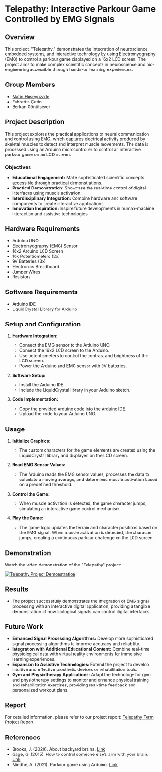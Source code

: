 # Telepathy: Interactive Parkour Game Controlled by EMG Signals

## Overview
This project, "Telepathy," demonstrates the integration of neuroscience, embedded systems, and interactive technology by using Electromyography (EMG) to control a parkour game displayed on a 16x2 LCD screen. The project aims to make complex scientific concepts in neuroscience and bio-engineering accessible through hands-on learning experiences.

## Group Members
- [Matin Huseynzade](https://github.com/chillmatin)
- Fahrettin Çetin
- Berkan Gönülsever

## Project Description
This project explores the practical applications of neural communication and control using EMG, which captures electrical activity produced by skeletal muscles to detect and interpret muscle movements. The data is processed using an Arduino microcontroller to control an interactive parkour game on an LCD screen.

### Objectives
- **Educational Engagement:** Make sophisticated scientific concepts accessible through practical demonstrations.
- **Practical Demonstration:** Showcase the real-time control of digital interfaces using muscle activation.
- **Interdisciplinary Integration:** Combine hardware and software components to create interactive applications.
- **Innovation Inspiration:** Inspire future developments in human-machine interaction and assistive technologies.

## Hardware Requirements
- Arduino UNO
- Electromyography (EMG) Sensor
- 16x2 Arduino LCD Screen
- 10k Potentiometers (2x)
- 9V Batteries (3x)
- Electronics Breadboard
- Jumper Wires
- Resistors

## Software Requirements
- Arduino IDE
- LiquidCrystal Library for Arduino

## Setup and Configuration

1. **Hardware Integration:**
    - Connect the EMG sensor to the Arduino UNO.
    - Connect the 16x2 LCD screen to the Arduino.
    - Use potentiometers to control the contrast and brightness of the LCD screen.
    - Power the Arduino and EMG sensor with 9V batteries.

2. **Software Setup:**
    - Install the Arduino IDE.
    - Include the LiquidCrystal library in your Arduino sketch.

3. **Code Implementation:**
    - Copy the provided Arduino code into the Arduino IDE.
    - Upload the code to your Arduino UNO.

## Usage
1. **Initialize Graphics:**
   - The custom characters for the game elements are created using the LiquidCrystal library and displayed on the LCD screen.

2. **Read EMG Sensor Values:**
   - The Arduino reads the EMG sensor values, processes the data to calculate a moving average, and determines muscle activation based on a predefined threshold.

3. **Control the Game:**
   - When muscle activation is detected, the game character jumps, simulating an interactive game control mechanism.

4. **Play the Game:**
   - The game logic updates the terrain and character positions based on the EMG signal. When muscle activation is detected, the character jumps, creating a continuous parkour challenge on the LCD screen.

## Demonstration
Watch the video demonstration of the "Telepathy" project:

[![Telepathy Project Demonstration](https://img.youtube.com/vi/s6AagdaxEYI/0.jpg)](https://www.youtube.com/watch?v=s6AagdaxEYI)

## Results
- The project successfully demonstrates the integration of EMG signal processing with an interactive digital application, providing a tangible demonstration of how biological signals can control digital interfaces.

## Future Work
- **Enhanced Signal Processing Algorithms:** Develop more sophisticated signal processing algorithms to improve accuracy and reliability.
- **Integration with Additional Educational Content:** Combine real-time physiological data with virtual reality environments for immersive learning experiences.
- **Expansion to Assistive Technologies:** Extend the project to develop intuitive and effective prosthetic devices or rehabilitation tools.
- **Gym and Physiotherapy Applications:** Adapt the technology for gym and physiotherapy settings to monitor and enhance physical training and rehabilitation exercises, providing real-time feedback and personalized workout plans.

## Report
For detailed information, please refer to our project report: [Telepathy Term Project Report](https://github.com/chillmatin/Telepathy/blob/main/TermProjectReport.pdf)

## References
- Brooks, J. (2020). About backyard brains. [Link](https://www.instructables.com/Arduino-LCD-Game/)
- Gage, G. (2015). How to control someone else’s arm with your brain. [Link](https://www.youtube.com/watch?v=rSQNi5sAwuc&t=1s)
- Mindhe, A. (2021). Parkour game using Arduino. [Link](https://www.hackster.io/mindhe_aniket/parkour-game-using-arduino-c66275)
